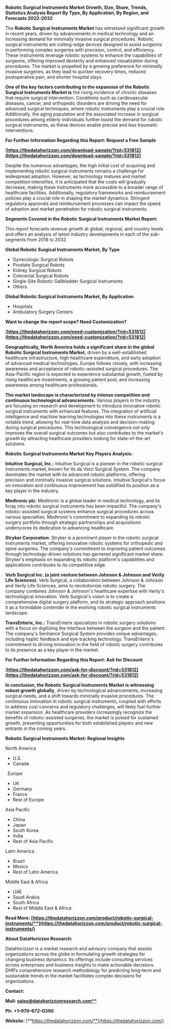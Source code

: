 ﻿**Robotic Surgical Instruments Market Growth, Size, Share, Trends, Statistics Analysis Report By Type, By Application, By Region, and Forecasts 2022-2032**


The **Robotic Surgical Instruments Market** has witnessed significant growth in recent years, driven by advancements in medical technology and an increasing demand for minimally invasive surgical procedures. Robotic surgical instruments are cutting-edge devices designed to assist surgeons in performing complex surgeries with precision, control, and efficiency. These instruments leverage robotic systems to enhance the capabilities of surgeons, offering improved dexterity and enhanced visualization during procedures. The market is propelled by a growing preference for minimally invasive surgeries, as they lead to quicker recovery times, reduced postoperative pain, and shorter hospital stays.

**One of the key factors contributing to the expansion of the Robotic Surgical Instruments Market is** the rising incidence of chronic diseases that require surgical intervention. Conditions such as cardiovascular diseases, cancer, and orthopedic disorders are driving the need for advanced surgical techniques, where robotic instruments play a crucial role. Additionally, the aging population and the associated increase in surgical procedures among elderly individuals further boost the demand for robotic surgical instruments, as these devices enable precise and less traumatic interventions. 

**For Further Information Regarding this Report: Request a Free Sample**	

[**https://thedatahorizzon.com/download-sample/?rid=531812](https://thedatahorizzon.com/download-sample/?rid=531812)** 

Despite the numerous advantages, the high initial cost of acquiring and implementing robotic surgical instruments remains a challenge for widespread adoption. However, as technology matures and market competition intensifies, it is anticipated that the costs will gradually decrease, making these instruments more accessible to a broader range of healthcare facilities. Additionally, regulatory frameworks and reimbursement policies play a crucial role in shaping the market dynamics. Stringent regulatory approvals and reimbursement processes can impact the speed of adoption and market penetration for robotic surgical instruments.  

**Segments Covered in the Robotic Surgical Instruments Market Report:**

This report forecasts revenue growth at global, regional, and country levels and offers an analysis of latest industry developments in each of the sub-segments from 2018 to 2032.

**Global Robotic Surgical Instruments Market, By Type**

- Gynecologic Surgical Robots
- Prostate Surgical Robots
- Kidney Surgical Robots
- Colorectal Surgical Robots
- Single-Site Robotic Gallbladder Surgical Instruments
- Others

**Global Robotic Surgical Instruments Market, By Application**

- Hospitals
- Ambulatory Surgery Centers

**Want to change the report scope? Need Customization?**

[**https://thedatahorizzon.com/need-customization/?rid=531812](https://thedatahorizzon.com/need-customization/?rid=531812)** 

**Geographically, North America holds a significant share in the global Robotic Surgical Instruments Market,** driven by a well-established healthcare infrastructure, high healthcare expenditure, and early adoption of advanced medical technologies. Europe follows closely, with increasing awareness and acceptance of robotic-assisted surgical procedures. The Asia-Pacific region is expected to experience substantial growth, fueled by rising healthcare investments, a growing patient pool, and increasing awareness among healthcare professionals. 

**The market landscape is characterized by intense competition and continuous technological advancements.** Various players in the industry are focusing on research and development to introduce innovative robotic surgical instruments with enhanced features. The integration of artificial intelligence and machine learning technologies into these instruments is a notable trend, allowing for real-time data analysis and decision-making during surgical procedures. This technological convergence not only improves the overall surgical outcomes but also contributes to the market's growth by attracting healthcare providers looking for state-of-the-art solutions.

**Robotic Surgical Instruments Market Key Players Analysis:** 

**Intuitive Surgical, Inc.:** Intuitive Surgical is a pioneer in the robotic surgical instruments market, known for its da Vinci Surgical System. The company dominates the market with its advanced robotic platforms, offering precision and minimally invasive surgical solutions. Intuitive Surgical's focus on innovation and continuous improvement has solidified its position as a key player in the industry.

**Medtronic plc**: Medtronic is a global leader in medical technology, and its foray into robotic surgical instruments has been impactful. The company's robotic-assisted surgical systems enhance surgical procedures across various specialties. Medtronic's commitment to expanding its robotic surgery portfolio through strategic partnerships and acquisitions underscores its dedication to advancing healthcare.

**Stryker Corporation:** Stryker is a prominent player in the robotic surgical instruments market, offering innovative robotic systems for orthopedic and spine surgeries. The company's commitment to improving patient outcomes through technology-driven solutions has garnered significant market share. Stryker's emphasis on expanding its robotic platform's capabilities and applications contributes to its competitive edge.

**Verb Surgical Inc. (a joint venture between Johnson & Johnson and Verily Life Sciences):** Verb Surgical, a collaboration between Johnson & Johnson and Verily Life Sciences, aims to revolutionize robotic surgery. The company combines Johnson & Johnson's healthcare expertise with Verily's technological innovation. Verb Surgical's vision is to create a comprehensive digital surgery platform, and its strategic approach positions it as a formidable contender in the evolving robotic surgical instruments landscape.

**TransEnterix, Inc.:** TransEnterix specializes in robotic surgery solutions with a focus on digitizing the interface between the surgeon and the patient. The company's Senhance Surgical System provides unique advantages, including haptic feedback and eye-tracking technology. TransEnterix's commitment to driving innovation in the field of robotic surgery contributes to its presence as a key player in the market.

**For Further Information Regarding this Report: Ask for Discount**	

[**https://thedatahorizzon.com/ask-for-discount/?rid=531812](https://thedatahorizzon.com/ask-for-discount/?rid=531812)** 

**In conclusion, the Robotic Surgical Instruments Market is witnessing robust growth globally**, driven by technological advancements, increasing surgical needs, and a shift towards minimally invasive procedures. The continuous innovation in robotic surgical instruments, coupled with efforts to address cost concerns and regulatory challenges, will likely fuel further market expansion. As healthcare providers increasingly recognize the benefits of robotic-assisted surgeries, the market is poised for sustained growth, presenting opportunities for both established players and new entrants in the coming years.

**Robotic Surgical Instruments Market: Regional Insights**

North America

- U.S.
- Canada

` `Europe

- UK
- Germany
- France
- Rest of Europe

Asia Pacific

- China
- Japan
- South Korea
- India
- Rest of Asia Pacific

Latin America

- Brazil
- Mexico
- Rest of Latin America

Middle East & Africa

- UAE
- Saudi Arabia
- South Africa
- Rest of Middle East & Africa

**Read More: [https://thedatahorizzon.com/product/robotic-surgical-instruments/**](https://thedatahorizzon.com/product/robotic-surgical-instruments/)** 

**About DataHorizzon Research:**

DataHorizzon is a market research and advisory company that assists organizations across the globe in formulating growth strategies for changing business dynamics. Its offerings include consulting services across enterprises and business insights to make actionable decisions. DHR’s comprehensive research methodology for predicting long-term and sustainable trends in the market facilitates complex decisions for organizations.

**Contact:**

**Mail: [sales@datahorizzonresearch.com**](mailto:sales@datahorizzonresearch.com)**

**Ph:** **+1–970–672–0390**

**Website:** [**https://thedatahorizzon.com/**](https://thedatahorizzon.com/)

